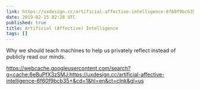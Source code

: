 ```yaml
---
link: https://uxdesign.cc/artificial-affective-intelligence-6f60f9bcb35
date: 2019-02-15 02:28 UTC
published: true
title: Artificial (Affective) Intelligence
tags: []
---
```


Why we should teach machines to help us privately reflect instead of publicly read our minds.

https://webcache.googleusercontent.com/search?q=cache:6eBuPfX3zSMJ:https://uxdesign.cc/artificial-affective-intelligence-6f60f9bcb35+&cd=1&hl=en&ct=clnk&gl=us
